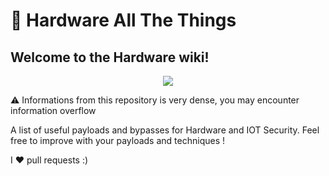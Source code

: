 # 🔌 Hardware All The Things

## Welcome to the Hardware wiki!

<p align="center">
  <img src="https://raw.githubusercontent.com/swisskyrepo/HardwareAllTheThings/master/docs/assets/logo.png" style="max-width: 400px;">
</p>

:warning: Informations from this repository is very dense, you may encounter information overflow

A list of useful payloads and bypasses for Hardware and IOT Security.
Feel free to improve with your payloads and techniques !    

I :heart: pull requests :)


